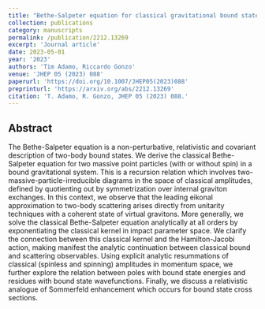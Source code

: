 ```yaml
---
title: "Bethe-Salpeter equation for classical gravitational bound states"
collection: publications
category: manuscripts
permalink: /publication/2212.13269
excerpt: 'Journal article'
date: 2023-05-01
year: '2023'
authors: 'Tim Adamo, Riccardo Gonzo'
venue: 'JHEP 05 (2023) 088'
paperurl: 'https://doi.org/10.1007/JHEP05(2023)088'
preprinturl: 'https://arxiv.org/abs/2212.13269'
citation: 'T. Adamo, R. Gonzo, JHEP 05 (2023) 088.'
---
```


## Abstract
The Bethe-Salpeter equation is a non-perturbative, relativistic and covariant description of two-body bound states. We derive the classical Bethe-Salpeter equation for two massive point particles (with or without spin) in a bound gravitational system. This is a recursion relation which involves two-massive-particle-irreducible diagrams in the space of classical amplitudes, defined by quotienting out by symmetrization over internal graviton exchanges. In this context, we observe that the leading eikonal approximation to two-body scattering arises directly from unitarity techniques with a coherent state of virtual gravitons. More generally, we solve the classical Bethe-Salpeter equation analytically at all orders by exponentiating the classical kernel in impact parameter space. We clarify the connection between this classical kernel and the Hamilton-Jacobi action, making manifest the analytic continuation between classical bound and scattering observables. Using explicit analytic resummations of classical (spinless and spinning) amplitudes in momentum space, we further explore the relation between poles with bound state energies and residues with bound state wavefunctions. Finally, we discuss a relativistic analogue of Sommerfeld enhancement which occurs for bound state cross sections. 
